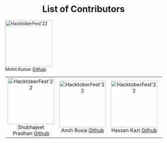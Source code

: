 <div align='center'>
<h1>List of Contributors</h1>
</div>

<table align="center">
  <tr align="center">
  <!-- Profile information starts from here -->
    <td align="center">
       <img src="https://avatars.githubusercontent.com/u/76960580?v=4" width="150px" alt="HacktoberFest'22" />
      <br/>
      Shubhajeet Pradhan
      <a href="https://github.com/shubhajeet1207">Github</a>
    </td>
    <!-- End of Profile Information -->
    <!-- Add your profiles from here -->
    <td align="center">
       <img src="https://avatars.githubusercontent.com/u/85791796?v=4" width="150px" alt="HacktoberFest'22" />
      <br/>
      Ansh Rusia
      <a href="https://github.com/anshrusia200">Github</a>
    </td>
     <td align="center">
       <img src="https://avatars.githubusercontent.com/u/84630851?v=4" width="150px" alt="HacktoberFest'22" />
      <br/>
      Hassan Kazi
      <a href="https://github.com/ANDROIDHASSAN">Github</a>
    </td>
    <td align="center">
       <img src="https://avatars.githubusercontent.com/u/78133279?v=4" width="150px" alt="HacktoberFest'22" />
      <br/>
     Lovish Dak
      <a href="https://github.com/Lovish-Dak">Github</a>
    </td>
    <td align="center">
      <br/>
     Pranit Kumar Singh
      <a href="https://github.com/pranit9000">Github</a>
    </td>
       <img src="https://avatars.githubusercontent.com/u/80189839?v=4" width="150px" alt="HacktoberFest'22" />
      <br/>
      Mohit Kumar
      <a href="https://github.com/iammk31">Github</a>
    <!-- Uncomment the below and add your code from the below. -->
    <!-- <td align="center">
       <img src="your_github_profile_pic_link" width="150px" alt="HacktoberFest'22" />
       <img src="https://avatars.githubusercontent.com/u/95903010?v=4" width="150px" alt="HacktoberFest'22" />
      <br/>
     Pavan Kamthane
      <a href="https://github.com/Pavan-Kamthane">Github</a>
      </td>
    <td align="center">
       <img src="https://avatars.githubusercontent.com/u/102895022?v=4" width="150px" alt="HacktoberFest'22" />

      <br/>
     Pranit Kumar Singh
      <a href="https://github.com/pranit9000">Github</a>
    </td>
    <td align="center">
       <img src="https://avatars.githubusercontent.com/u/20249719?v=4" width="150px" alt="HacktoberFest'22" />
      <br/>
     Syyam Noor
      <a href="https://github.com/syyam">Github</a>
    </td>

    </tr>
    </table>
